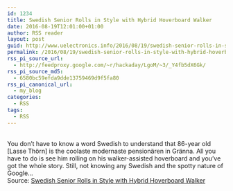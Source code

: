 ```yaml
---
id: 1234
title: Swedish Senior Rolls in Style with Hybrid Hoverboard Walker
date: 2016-08-19T12:01:00+01:00
author: RSS reader
layout: post
guid: http://www.uelectronics.info/2016/08/19/swedish-senior-rolls-in-style-with-hybrid-hoverboard-walker/
permalink: /2016/08/19/swedish-senior-rolls-in-style-with-hybrid-hoverboard-walker/
rss_pi_source_url:
  - http://feedproxy.google.com/~r/hackaday/LgoM/~3/_Y4fb5dX6Gk/
rss_pi_source_md5:
  - 6580bc59efda9dde13759469d9f5fa80
rss_pi_canonical_url:
  - my_blog
categories:
  - RSS
tags:
  - RSS
---
```

&#013;  
You don’t have to know a word Swedish to understand that 86-year old [Lasse Thörn] is the coolaste modernaste pensionären in Gränna. All you have to do is see him rolling on his walker-assisted hoverboard and you’ve got the whole story. Still, not knowing any Swedish and the spotty nature of Google…&#013;  
Source: <a href="http://feedproxy.google.com/~r/hackaday/LgoM/~3/_Y4fb5dX6Gk/" target="_blank">Swedish Senior Rolls in Style with Hybrid Hoverboard Walker</a>